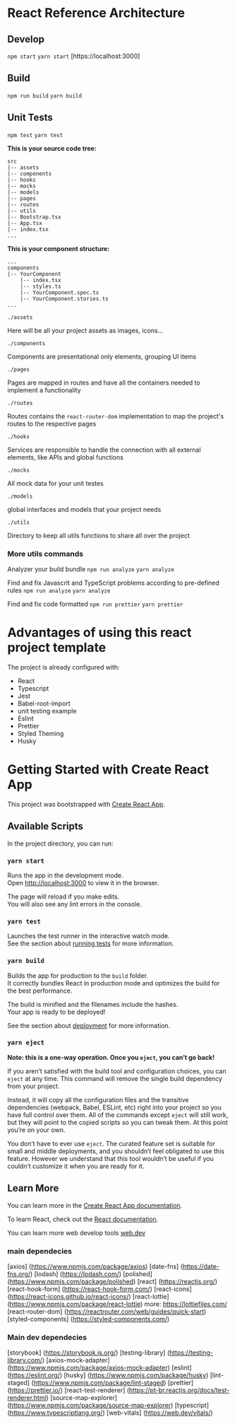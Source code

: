 # React Reference Architecture

## Develop

`npm start`
`yarn start`
[https://localhost:3000]

## Build

`npm run build`
`yarn build`

## Unit Tests

`npm test`
`yarn test`

**This is your source code tree:**

```
src
|-- assets
|-- components
|-- hooks
|-- mocks
|-- models
|-- pages
|-- routes
|-- utils
|-- Bootstrap.tsx
|-- App.tsx
|-- index.tsx
...
```

**This is your component structure:**

```
...
components
|-- YourComponent
    |-- index.tsx
    |-- styles.ts
    |-- YourComponent.spec.ts
    |-- YourComponent.stories.ts
...
```

`./assets`

Here will be all your project assets as images, icons...

`./components`

Components are presentational only elements, grouping UI items

`./pages`

Pages are mapped in routes and have all the containers needed to implement a functionality

`./routes`

Routes contains the `react-router-dom` implementation to map the project's routes to the respective pages

`./hooks`

Services are responsible to handle the connection with all external elements, like APIs and global functions

`./mocks`

All mock data for your unit testes

`./models`

global interfaces and models that your project needs

`./utils`

Directory to keep all utils functions to share all over the project

### More utils commands

Analyzer your build bundle
`npm run analyze`
`yarn analyze`

Find and fix Javascrit and TypeScript problems according to pre-defined rules
`npm run analyze`
`yarn analyze`

Find and fix code formatted
`npm run prettier`
`yarn prettier`

# Advantages of using this react project template

The project is already configured with:

- React
- Typescript
- Jest
- Babel-root-import
- unit testing example
- Eslint
- Prettier
- Styled Theming
- Husky

# Getting Started with Create React App

This project was bootstrapped with [Create React App](https://github.com/facebook/create-react-app).

## Available Scripts

In the project directory, you can run:

### `yarn start`

Runs the app in the development mode.\
Open [http://localhost:3000](http://localhost:3000) to view it in the browser.

The page will reload if you make edits.\
You will also see any lint errors in the console.

### `yarn test`

Launches the test runner in the interactive watch mode.\
See the section about [running tests](https://facebook.github.io/create-react-app/docs/running-tests) for more information.

### `yarn build`

Builds the app for production to the `build` folder.\
It correctly bundles React in production mode and optimizes the build for the best performance.

The build is minified and the filenames include the hashes.\
Your app is ready to be deployed!

See the section about [deployment](https://facebook.github.io/create-react-app/docs/deployment) for more information.

### `yarn eject`

**Note: this is a one-way operation. Once you `eject`, you can’t go back!**

If you aren’t satisfied with the build tool and configuration choices, you can `eject` at any time. This command will remove the single build dependency from your project.

Instead, it will copy all the configuration files and the transitive dependencies (webpack, Babel, ESLint, etc) right into your project so you have full control over them. All of the commands except `eject` will still work, but they will point to the copied scripts so you can tweak them. At this point you’re on your own.

You don’t have to ever use `eject`. The curated feature set is suitable for small and middle deployments, and you shouldn’t feel obligated to use this feature. However we understand that this tool wouldn’t be useful if you couldn’t customize it when you are ready for it.

## Learn More

You can learn more in the [Create React App documentation](https://facebook.github.io/create-react-app/docs/getting-started).

To learn React, check out the [React documentation](https://reactjs.org/).

You can learn more web develop tools [web.dev](https://web.dev/)


### main dependecies

[axios] (https://www.npmjs.com/package/axios)
[date-fns] (https://date-fns.org/)
[lodash] (https://lodash.com/)
[polished] (https://www.npmjs.com/package/polished)
[react] (https://reactjs.org/)
[react-hook-form] (https://react-hook-form.com/)
[react-icons] (https://react-icons.github.io/react-icons/)
[react-lottie] (https://www.npmjs.com/package/react-lottie) more: https://lottiefiles.com/
[react-router-dom] (https://reactrouter.com/web/guides/quick-start)
[styled-components] (https://styled-components.com/)

### Main dev dependecies

[storybook] (https://storybook.js.org/)
[testing-library] (https://testing-library.com/)
[axios-mock-adapter] (https://www.npmjs.com/package/axios-mock-adapter)
[eslint] (https://eslint.org/)
[husky] (https://www.npmjs.com/package/husky)
[lint-staged] (https://www.npmjs.com/package/lint-staged)
[prettier] (https://prettier.io/)
[react-test-renderer] (https://pt-br.reactjs.org/docs/test-renderer.html)
[source-map-explorer] (https://www.npmjs.com/package/source-map-explorer)
[typescript] (https://www.typescriptlang.org/)
[web-vitals] (https://web.dev/vitals/)